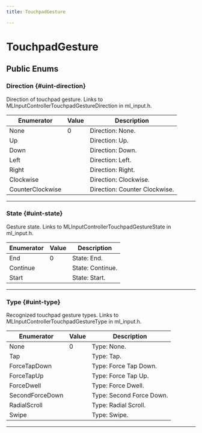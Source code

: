 ```yaml
---
title: TouchpadGesture

---
```


# TouchpadGesture










## Public Enums

### Direction {#uint-direction}

Direction of touchpad gesture. Links to MLInputControllerTouchpadGestureDirection in ml&#95;input.h. 

| Enumerator | Value | Description |
| ---------- | ----- | ----------- |
| None | 0| Direction: None.   |
| Up | | Direction: Up.   |
| Down | | Direction: Down.   |
| Left | | Direction: Left.   |
| Right | | Direction: Right.   |
| Clockwise | | Direction: Clockwise.   |
| CounterClockwise | | Direction: Counter Clockwise.   |








-----------

### State {#uint-state}

Gesture state. Links to MLInputControllerTouchpadGestureState in ml&#95;input.h. 

| Enumerator | Value | Description |
| ---------- | ----- | ----------- |
| End | 0| State: End.   |
| Continue | | State: Continue.   |
| Start | | State: Start.   |








-----------

### Type {#uint-type}

Recognized touchpad gesture types. Links to MLInputControllerTouchpadGestureType in ml&#95;input.h. 

| Enumerator | Value | Description |
| ---------- | ----- | ----------- |
| None | 0| Type: None.   |
| Tap | | Type: Tap.   |
| ForceTapDown | | Type: Force Tap Down.   |
| ForceTapUp | | Type: Force Tap Up.   |
| ForceDwell | | Type: Force Dwell.   |
| SecondForceDown | | Type: Second Force Down.   |
| RadialScroll | | Type: Radial Scroll.   |
| Swipe | | Type: Swipe.   |








-----------



